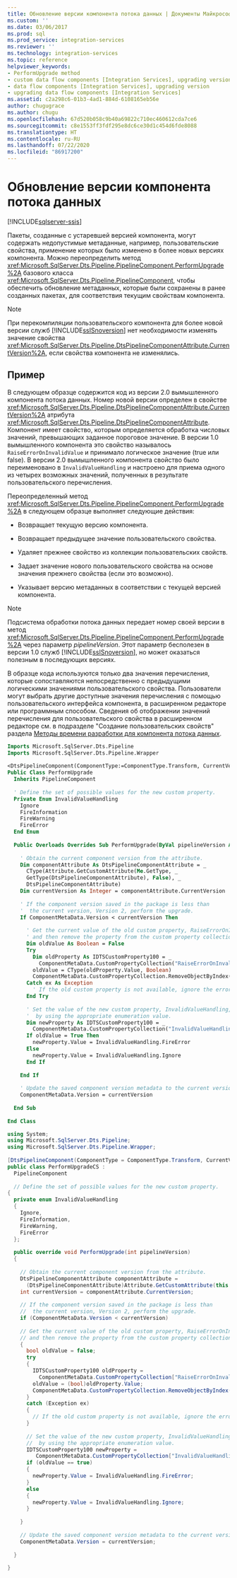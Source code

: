 ```yaml
---
title: Обновление версии компонента потока данных | Документы Майкрософт
ms.custom: ''
ms.date: 03/06/2017
ms.prod: sql
ms.prod_service: integration-services
ms.reviewer: ''
ms.technology: integration-services
ms.topic: reference
helpviewer_keywords:
- PerformUpgrade method
- custom data flow components [Integration Services], upgrading version
- data flow components [Integration Services], upgrading version
- upgrading data flow components [Integration Services]
ms.assetid: c2a298c6-01b3-4ad1-884d-6108165eb56e
author: chugugrace
ms.author: chugu
ms.openlocfilehash: 67d520b058c9b40a69822c710ec460612cda7ce6
ms.sourcegitcommit: c8e1553ff3fdf295e8dc6ce30d1c454d6fde8088
ms.translationtype: HT
ms.contentlocale: ru-RU
ms.lasthandoff: 07/22/2020
ms.locfileid: "86917200"
---
```

# <a name="upgrading-the-version-of-a-data-flow-component"></a>Обновление версии компонента потока данных

[!INCLUDE[sqlserver-ssis](../../../includes/applies-to-version/sqlserver-ssis.md)]


  Пакеты, созданные с устаревшей версией компонента, могут содержать недопустимые метаданные, например, пользовательские свойства, применение которых было изменено в более новых версиях компонента. Можно переопределить метод <xref:Microsoft.SqlServer.Dts.Pipeline.PipelineComponent.PerformUpgrade%2A> базового класса <xref:Microsoft.SqlServer.Dts.Pipeline.PipelineComponent>, чтобы обеспечить обновление метаданных, которые были сохранены в ранее созданных пакетах, для соответствия текущим свойствам компонента.  
  
> [!NOTE]  
>  При перекомпиляции пользовательского компонента для более новой версии служб [!INCLUDE[ssISnoversion](../../../includes/ssisnoversion-md.md)] нет необходимости изменять значение свойства <xref:Microsoft.SqlServer.Dts.Pipeline.DtsPipelineComponentAttribute.CurrentVersion%2A>, если свойства компонента не изменялись.  
  
## <a name="example"></a>Пример  
 В следующем образце содержится код из версии 2.0 вымышленного компонента потока данных. Номер новой версии определен в свойстве <xref:Microsoft.SqlServer.Dts.Pipeline.DtsPipelineComponentAttribute.CurrentVersion%2A> атрибута <xref:Microsoft.SqlServer.Dts.Pipeline.DtsPipelineComponentAttribute>. Компонент имеет свойство, которым определяется обработка числовых значений, превышающих заданное пороговое значение. В версии 1.0 вымышленного компонента это свойство называлось `RaiseErrorOnInvalidValue` и принимало логическое значение (true или false). В версии 2.0 вымышленного компонента свойство было переименовано в `InvalidValueHandling` и настроено для приема одного из четырех возможных значений, полученных в результате пользовательского перечисления.  
  
 Переопределенный метод <xref:Microsoft.SqlServer.Dts.Pipeline.PipelineComponent.PerformUpgrade%2A> в следующем образце выполняет следующие действия:  
  
-   Возвращает текущую версию компонента.  
  
-   Возвращает предыдущее значение пользовательского свойства.  
  
-   Удаляет прежнее свойство из коллекции пользовательских свойств.  
  
-   Задает значение нового пользовательского свойства на основе значения прежнего свойства (если это возможно).  
  
-   Указывает версию метаданных в соответствии с текущей версией компонента.  
  
> [!NOTE]  
>  Подсистема обработки потока данных передает номер своей версии в метод <xref:Microsoft.SqlServer.Dts.Pipeline.PipelineComponent.PerformUpgrade%2A> через параметр *pipelineVersion*. Этот параметр бесполезен в версии 1.0 служб [!INCLUDE[ssISnoversion](../../../includes/ssisnoversion-md.md)], но может оказаться полезным в последующих версиях.  
  
 В образце кода используются только два значения перечисления, которые сопоставляются непосредственно с предыдущими логическими значениями пользовательского свойства. Пользователи могут выбрать другие доступные значения перечисления с помощью пользовательского интерфейса компонента, в расширенном редакторе или программным способом. Сведения об отображении значений перечисления для пользовательского свойства в расширенном редакторе см. в подразделе "Создание пользовательских свойств" раздела [Методы времени разработки для компонента потока данных](../../../integration-services/extending-packages-custom-objects/data-flow/design-time-methods-of-a-data-flow-component.md).  
  
```vb  
Imports Microsoft.SqlServer.Dts.Pipeline  
Imports Microsoft.SqlServer.Dts.Pipeline.Wrapper  
  
<DtsPipelineComponent(ComponentType:=ComponentType.Transform, CurrentVersion:=2)> _  
Public Class PerformUpgrade  
  Inherits PipelineComponent  
  
  ' Define the set of possible values for the new custom property.  
  Private Enum InvalidValueHandling  
    Ignore  
    FireInformation  
    FireWarning  
    FireError  
  End Enum  
  
  Public Overloads Overrides Sub PerformUpgrade(ByVal pipelineVersion As Integer)  
  
    ' Obtain the current component version from the attribute.  
    Dim componentAttribute As DtsPipelineComponentAttribute = _  
      CType(Attribute.GetCustomAttribute(Me.GetType, _  
      GetType(DtsPipelineComponentAttribute), False), _  
      DtsPipelineComponentAttribute)  
    Dim currentVersion As Integer = componentAttribute.CurrentVersion  
  
    ' If the component version saved in the package is less than  
    '  the current version, Version 2, perform the upgrade.  
    If ComponentMetaData.Version < currentVersion Then  
  
      ' Get the current value of the old custom property, RaiseErrorOnInvalidValue,   
      ' and then remove the property from the custom property collection.  
      Dim oldValue As Boolean = False  
      Try  
        Dim oldProperty As IDTSCustomProperty100 = _  
          ComponentMetaData.CustomPropertyCollection("RaiseErrorOnInvalidValue")  
        oldValue = CType(oldProperty.Value, Boolean)  
        ComponentMetaData.CustomPropertyCollection.RemoveObjectByIndex("RaiseErrorOnInvalidValue")  
      Catch ex As Exception  
        ' If the old custom property is not available, ignore the error.  
      End Try  
  
      ' Set the value of the new custom property, InvalidValueHandling,  
      '  by using the appropriate enumeration value.  
      Dim newProperty As IDTSCustomProperty100 = _  
        ComponentMetaData.CustomPropertyCollection("InvalidValueHandling")  
      If oldValue = True Then  
        newProperty.Value = InvalidValueHandling.FireError  
      Else  
        newProperty.Value = InvalidValueHandling.Ignore  
      End If  
  
    End If  
  
    ' Update the saved component version metadata to the current version.  
    ComponentMetaData.Version = currentVersion  
  
  End Sub  
  
End Class  
```  
  
```csharp  
using System;  
using Microsoft.SqlServer.Dts.Pipeline;  
using Microsoft.SqlServer.Dts.Pipeline.Wrapper;  
  
[DtsPipelineComponent(ComponentType = ComponentType.Transform, CurrentVersion = 2)]  
public class PerformUpgradeCS :  
  PipelineComponent  
  
  // Define the set of possible values for the new custom property.  
{  
  private enum InvalidValueHandling  
  {  
    Ignore,  
    FireInformation,  
    FireWarning,  
    FireError  
  };  
  
  public override void PerformUpgrade(int pipelineVersion)  
  {  
  
    // Obtain the current component version from the attribute.  
    DtsPipelineComponentAttribute componentAttribute =   
      (DtsPipelineComponentAttribute)Attribute.GetCustomAttribute(this.GetType(), typeof(DtsPipelineComponentAttribute), false);  
    int currentVersion = componentAttribute.CurrentVersion;  
  
    // If the component version saved in the package is less than  
    //  the current version, Version 2, perform the upgrade.  
    if (ComponentMetaData.Version < currentVersion)  
  
    // Get the current value of the old custom property, RaiseErrorOnInvalidValue,   
    // and then remove the property from the custom property collection.  
    {  
      bool oldValue = false;  
      try  
      {  
        IDTSCustomProperty100 oldProperty =   
          ComponentMetaData.CustomPropertyCollection["RaiseErrorOnInvalidValue"];  
        oldValue = (bool)oldProperty.Value;  
        ComponentMetaData.CustomPropertyCollection.RemoveObjectByIndex("RaiseErrorOnInvalidValue");  
      }  
      catch (Exception ex)  
      {  
        // If the old custom property is not available, ignore the error.  
      }  
  
      // Set the value of the new custom property, InvalidValueHandling,  
      //  by using the appropriate enumeration value.  
      IDTSCustomProperty100 newProperty =   
         ComponentMetaData.CustomPropertyCollection["InvalidValueHandling"];  
      if (oldValue == true)  
      {  
        newProperty.Value = InvalidValueHandling.FireError;  
      }  
      else  
      {  
        newProperty.Value = InvalidValueHandling.Ignore;  
      }  
  
    }  
  
    // Update the saved component version metadata to the current version.  
    ComponentMetaData.Version = currentVersion;  
  
  }  
  
}  
```
